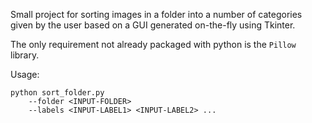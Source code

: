 Small project for sorting images in a folder into a number of categories given 
by the user based on a GUI generated on-the-fly using Tkinter. 

The only requirement not already packaged with python is the `Pillow` 
library.

Usage:

    python sort_folder.py 
        --folder <INPUT-FOLDER> 
        --labels <INPUT-LABEL1> <INPUT-LABEL2> ...
        

